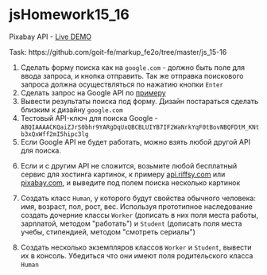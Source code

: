 # jsHomework15_16
Pixabay API -
<a href="https://logolevel.github.io/projects/pixabay_api/index.html">Live DEMO</a>
<p>Task: https://github.com/goit-fe/markup_fe2o/tree/master/js_15-16</p>
<ol>
<li>Сделать форму поиска как на <code>google.com</code> - должно быть поле для ввода запроса, и кнопка отправить. Так же отправка поискового запроса должна осуществляться по нажатию кнопки <code>Enter</code></li>
<li>Сделать запрос на Google API по <a href="http://anton.shevchuk.name/javascript/jquery-and-google-search-api-or-yahoo-search-api-yahoo-search-api/">примеру</a></li>
<li>Вывести результаты поиска под форму. Дизайн постараться сделать близким к дизайну <code>google.com</code></li>
<li>Тестовый API-ключ для поиска Google -  <code>ABQIAAAACKQaiZJrS0bhr9YARgDqUxQBCBLUIYB7IF2WaNrkYqF0tBovNBQFDtM_KNtb3xQxWff2mI5hipc3lg</code></li>
<li>Если Google API не будет работать, можно взять любой другой API для поиска.</li>
<li><p>Если и с другим API не сложится, возьмите любой бесплатный сервис для хостинга картинок, к примеру <a href="http://api.riffsy.com/">api.riffsy.com</a> или <a href="https://pixabay.com/api/docs/">pixabay.com</a>, и выведите под полем поиска несколько картинок</p></li>
<li><p>Создать класс <code>Human</code>, у которого будут свойства обычного человека: имя, возраст, пол, рост, вес. Используя прототипное наследование создать дочерние классы <code>Worker</code> (дописать в них поля места работы, зарплатой, методом "работать") и <code>Student</code> (дописать поля места учебы, стипендией, методом "смотреть сериалы")</p></li>
<li>Создать несколько экземпляров классов <code>Worker</code> и <code>Student</code>, вывести их в консоль. Убедиться что они имеют поля родительского класса <code>Human</code></li>
</ol>
